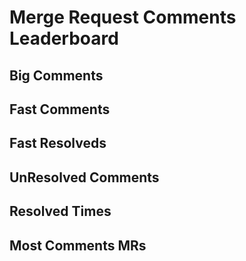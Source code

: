 # Merge Request Comments Leaderboard

## Big Comments

## Fast Comments

## Fast Resolveds

## UnResolved Comments

## Resolved Times

## Most Comments MRs


